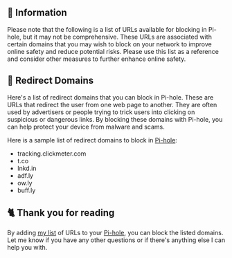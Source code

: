 ## 📃 Information
Please note that the following is a list of URLs available for blocking in Pi-hole, but it may not be comprehensive.
These URLs are associated with certain domains that you may wish to block on your network to improve online safety and reduce potential risks.
Please use this list as a reference and consider other measures to further enhance online safety.

## 🌌 Redirect Domains
Here's a list of redirect domains that you can block in Pi-hole.
These are URLs that redirect the user from one web page to another.
They are often used by advertisers or people trying to trick users into clicking on suspicious or dangerous links.
By blocking these domains with Pi-hole, you can help protect your device from malware and scams.

Here is a sample list of redirect domains to block in [Pi-hole](../What%20is%20Pi-hole.md):
- tracking.clickmeter.com
- t.co
- lnkd.in
- adf.ly
- ow.ly
- buff.ly

## 🐈 Thank you for reading
By adding [my list](https://github.com/sefinek24/PiHole-Blocklist-Collection/blob/main/List.md) of URLs to your [Pi-hole](../What%20is%20Pi-hole.md), you can block the listed domains.
Let me know if you have any other questions or if there's anything else I can help you with.